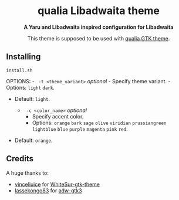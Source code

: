 <div align="center">

# qualia Libadwaita theme

**A Yaru and Libadwaita inspired configuration for Libadwaita**

This theme is supposed to be used with [qualia GTK theme](https://github.com/dgsasha/dg-gnome-theme).

</div>

## Installing
```
install.sh
```

OPTIONS:
	- ` -t <theme_variant>` *optional*
		- Specify theme variant.
		- Options: `light` `dark`.
  - Default: `light`.

	- ` -c <color_name>` *optional*
		- Specify accent color.
		- Options: `orange` `bark` `sage` `olive` `viridian` `prussiangreen` `lightblue` `blue` `purple` `magenta` `pink` `red`.
  - Default: `orange`.

## Credits
A huge thanks to:
- [vinceliuice](https://github.com/vinceliuice) for [WhiteSur-gtk-theme](https://github.com/vinceliuice/WhiteSur-gtk-theme)
- [lassekongo83](https://github.com/lassekongo83) for [adw-gtk3](https://github.com/lassekongo83/adw-gtk3)
